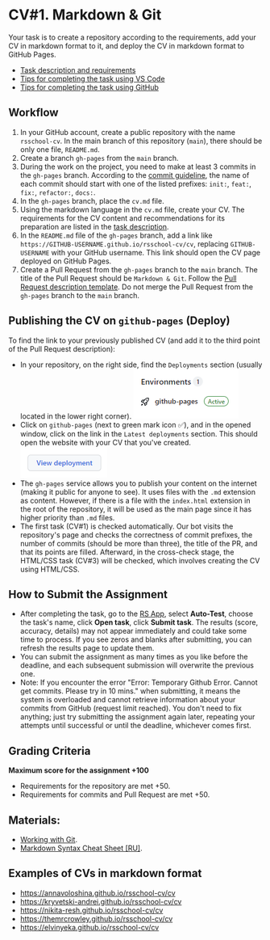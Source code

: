 # CV#1. Markdown & Git

Your task is to create a repository according to the requirements, add your CV in markdown format to it, and deploy the CV in markdown format to GitHub Pages.

- [Task description and requirements](https://github.com/rolling-scopes-school/tasks/blob/master/tasks/cv/en/cv.md#%D1%81%D0%BE%D0%B4%D0%B5%D1%80%D0%B6%D0%B0%D0%BD%D0%B8%D0%B5-cv)
- [Tips for completing the task using VS Code](cv-hints.md)
- [Tips for completing the task using GitHub](cv-github-hints.md)

## Workflow

1. In your GitHub account, create a public repository with the name `rsschool-cv`. In the main branch of this repository (`main`), there should be only one file, `README.md`.
2. Create a branch `gh-pages` from the `main` branch.
3. During the work on the project, you need to make at least 3 commits in the `gh-pages` branch. According to the [commit guideline](https://rs.school/docs/en/git-convention), the name of each commit should start with one of the listed prefixes: `init:`, `feat:`, `fix:`, `refactor:`, `docs:`.
4. In the `gh-pages` branch, place the `cv.md` file.
5. Using the markdown language in the `cv.md` file, create your CV. The requirements for the CV content and recommendations for its preparation are listed in the [task description](cv.md#cv-contents).
6. In the `README.md` file of the `gh-pages` branch, add a link like `https://GITHUB-USERNAME.github.io/rsschool-cv/cv`, replacing `GITHUB-USERNAME` with your GitHub username. This link should open the CV page deployed on GitHub Pages.
7. Create a Pull Request from the `gh-pages` branch to the `main` branch. The title of the Pull Request should be `Markdown & Git`. Follow the [Pull Request description template](https://rs.school/docs/en/pull-request-review-process#pull-request-requirements-pr). Do not merge the Pull Request from the `gh-pages` branch to the `main` branch.

## Publishing the CV on `github-pages` (Deploy)

To find the link to your previously published CV (and add it to the third point of the Pull Request description):

- In your repository, on the right side, find the `Deployments` section (usually located in the lower right corner).
  ![github](../images/find_deploy_01.png)
- Click on `github-pages` (next to green mark icon ✅), and in the opened window, click on the link in the `Latest deployments` section. This should open the website with your CV that you've created.
  ![github](../images/find_deploy_02.png)
- The `gh-pages` service allows you to publish your content on the internet (making it public for anyone to see). It uses files with the `.md` extension as content. However, if there is a file with the `index.html` extension in the root of the repository, it will be used as the main page since it has higher priority than `.md` files.
- The first task (CV#1) is checked automatically. Our bot visits the repository's page and checks the correctness of commit prefixes, the number of commits (should be more than three), the title of the PR, and that its points are filled. Afterward, in the cross-check stage, the HTML/CSS task (CV#3) will be checked, which involves creating the CV using HTML/CSS.

## How to Submit the Assignment

- After completing the task, go to the [RS App](https://app.rs.school/), select **Auto-Test**, choose the task's name, click **Open task**, click **Submit task**.
  The results (score, accuracy, details) may not appear immediately and could take some time to process. If you see zeros and blanks after submitting, you can refresh the results page to update them.
- You can submit the assignment as many times as you like before the deadline, and each subsequent submission will overwrite the previous one.
- Note: If you encounter the error "Error: Temporary Github Error. Cannot get commits. Please try in 10 mins." when submitting, it means the system is overloaded and cannot retrieve information about your commits from GitHub (request limit reached). You don't need to fix anything; just try submitting the assignment again later, repeating your attempts until successful or until the deadline, whichever comes first.

## Grading Criteria

**Maximum score for the assignment +100**

- Requirements for the repository are met +50.
- Requirements for commits and Pull Request are met +50.

## Materials:

- [Working with Git](git.md).
- [Markdown Syntax Cheat Sheet [RU]](https://ydmitry.ru/blog/rukovodstvo-po-markdown-dlya-uproshcheniya-veb-razrabotki/).

## Examples of CVs in markdown format

- https://annavoloshina.github.io/rsschool-cv/cv
- https://kryvetski-andrei.github.io/rsschool-cv/cv
- https://nikita-resh.github.io/rsschool-cv/cv
- https://themrcrowley.github.io/rsschool-cv/cv
- https://elvinyeka.github.io/rsschool-cv/cv
